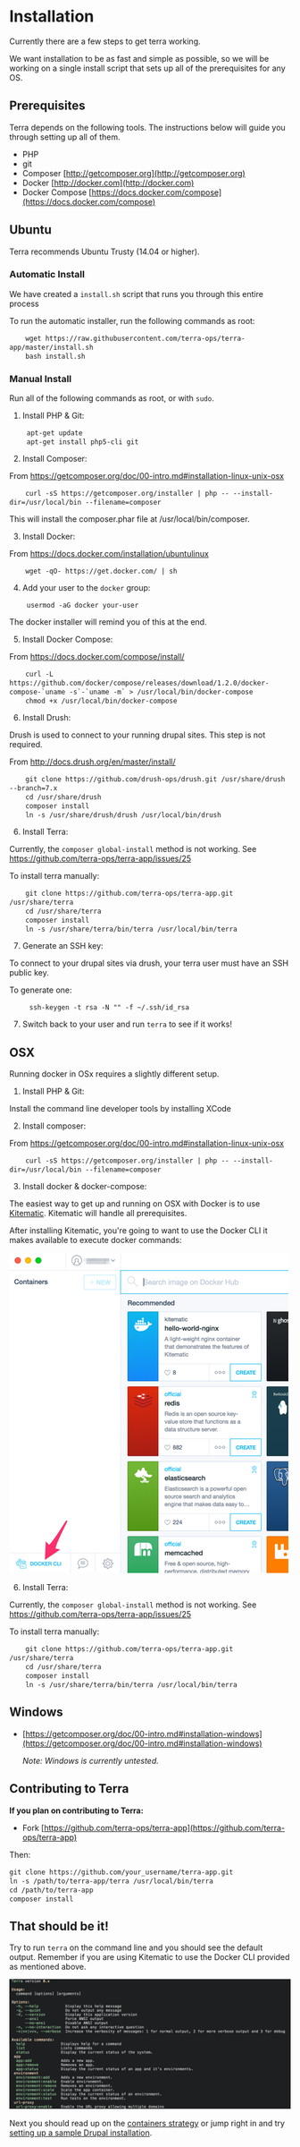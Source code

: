 # Installation

Currently there are a few steps to get terra working.  

We want installation to be as fast and simple as possible, so we will be working on a single install script that sets up all of the prerequisites for any OS. 

## Prerequisites

Terra depends on the following tools.  The instructions below will guide you through setting up all of them.

- PHP
- git
- Composer [http://getcomposer.org](http://getcomposer.org)
- Docker [http://docker.com](http://docker.com)
- Docker Compose [https://docs.docker.com/compose](https://docs.docker.com/compose)

## Ubuntu 

Terra recommends Ubuntu Trusty (14.04 or higher).

### Automatic Install

We have created a `install.sh` script that runs you through this entire process

To run the automatic installer, run the following commands as root:

        wget https://raw.githubusercontent.com/terra-ops/terra-app/master/install.sh
        bash install.sh

### Manual Install

Run all of the following commands as root, or with `sudo`.

1. Install PHP & Git:

        apt-get update
        apt-get install php5-cli git

2. Install Composer:  
  
  From https://getcomposer.org/doc/00-intro.md#installation-linux-unix-osx
  
        curl -sS https://getcomposer.org/installer | php -- --install-dir=/usr/local/bin --filename=composer

  This will install the composer.phar file at /usr/local/bin/composer.
  
3. Install Docker:

  From https://docs.docker.com/installation/ubuntulinux

        wget -qO- https://get.docker.com/ | sh
        
4. Add your user to the `docker` group:

        usermod -aG docker your-user

  The docker installer will remind you of this at the end.

5. Install Docker Compose:

  From https://docs.docker.com/compose/install/
  
        curl -L https://github.com/docker/compose/releases/download/1.2.0/docker-compose-`uname -s`-`uname -m` > /usr/local/bin/docker-compose
        chmod +x /usr/local/bin/docker-compose

6. Install Drush:

  Drush is used to connect to your running drupal sites.  This step is not required.

  From http://docs.drush.org/en/master/install/
  
        git clone https://github.com/drush-ops/drush.git /usr/share/drush --branch=7.x
        cd /usr/share/drush
        composer install
        ln -s /usr/share/drush/drush /usr/local/bin/drush

6. Install Terra:

  Currently, the `composer global-install` method is not working. See https://github.com/terra-ops/terra-app/issues/25
  
  To install terra manually:
  
        git clone https://github.com/terra-ops/terra-app.git /usr/share/terra
        cd /usr/share/terra
        composer install
        ln -s /usr/share/terra/bin/terra /usr/local/bin/terra

7. Generate an SSH key:

  To connect to your drupal sites via drush, your terra user must have an SSH public key.
  
  To generate one:
  
         ssh-keygen -t rsa -N "" -f ~/.ssh/id_rsa
  

7. Switch back to your user and run `terra` to see if it works!
        
## OSX

Running docker in OSx requires a slightly different setup.

1. Install PHP & Git:

  Install the command line developer tools by installing XCode

2. Install composer:

  From https://getcomposer.org/doc/00-intro.md#installation-linux-unix-osx
  
        curl -sS https://getcomposer.org/installer | php -- --install-dir=/usr/local/bin --filename=composer

3. Install docker & docker-compose:

  The easiest way to get up and running on OSX with Docker is to use [Kitematic](http://kitematic.com). Kitematic will handle all prerequisites.

  After installing Kitematic, you're going to want to use the Docker CLI it makes available to execute docker commands:

  ![Kitematic CLI](images/kitematic_cli.png)

6. Install Terra:

  Currently, the `composer global-install` method is not working. See https://github.com/terra-ops/terra-app/issues/25
  
  To install terra manually:
  
        git clone https://github.com/terra-ops/terra-app.git /usr/share/terra
        cd /usr/share/terra
        composer install
        ln -s /usr/share/terra/bin/terra /usr/local/bin/terra

## Windows

- [https://getcomposer.org/doc/00-intro.md#installation-windows](https://getcomposer.org/doc/00-intro.md#installation-windows)


  _Note: Windows is currently untested._

## Contributing to Terra

**If you plan on contributing to Terra:**

- Fork [https://github.com/terra-ops/terra-app](https://github.com/terra-ops/terra-app)

Then:

    git clone https://github.com/your_username/terra-app.git
    ln -s /path/to/terra-app/terra /usr/local/bin/terra
    cd /path/to/terra-app
    composer install


## That should be it!

Try to run `terra` on the command line and you should see the default output. Remember if you are using Kitematic to use the Docker CLI provided as mentioned above.

![Terra CLI](images/terra_cli.png)

Next you should read up on the [containers strategy](containers.md) or jump right in and try [setting up a sample Drupal installation](drupal.md).
